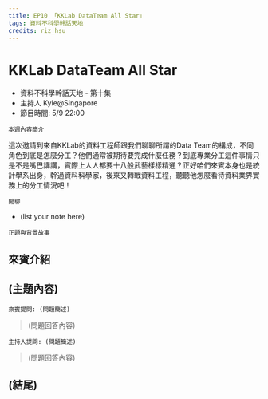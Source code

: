 ```yaml
---
title: EP10 「KKLab DataTeam All Star」 
tags: 資料不科學幹話天地
credits: riz_hsu
---
```


# KKLab DataTeam All Star

* 資料不科學幹話天地 - 第十集
* 主持人 Kyle@Singapore
* 節目時間: 5/9 22:00

```本週內容簡介```

這次邀請到來自KKLab的資料工程師跟我們聊聊所謂的Data Team的構成，不同角色到底是怎麼分工？他們通常被期待要完成什麼任務？到底專業分工這件事情只是不是嘴巴講講，實際上人人都要十八般武藝樣樣精通？正好咱們來賓本身也是統計學系出身，幹過資料科學家，後來又轉戰資料工程，聽聽他怎麼看待資料業界實務上的分工情況吧！

```閒聊```

* (list your note here)

```正題與背景故事```

## 來賓介紹

## (主題內容)

```來賓提問: (問題簡述)```
> (問題回答內容)
> 

```主持人提問: (問題簡述)```
> (問題回答內容)
> 

## (結尾)


